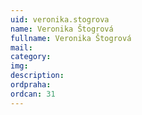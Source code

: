 ```yaml
---
uid: veronika.stogrova
name: Veronika Štogrová
fullname: Veronika Štogrová
mail: 
category: 
img: 
description: 
ordpraha: 
ordcan: 31
---
```




